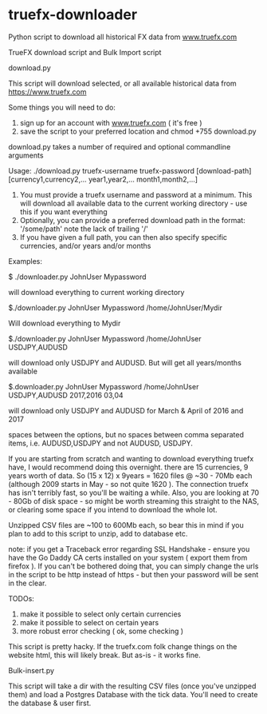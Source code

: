 # truefx-downloader
Python script to download all historical FX data from www.truefx.com

 TrueFX download script and
 Bulk Import script

download.py

This script will download selected, or all available historical data from https://www.truefx.com

Some things you will need to do:
1. sign up for an account with www.truefx.com ( it's free )
2. save the script to your preferred location and chmod +755 download.py

download.py takes a number of required and optional commandline arguments

Usage: ./download.py truefx-username truefx-password [download-path] [currency1,currency2,... year1,year2,... month1,month2,...]

1. You must provide a truefx username and password at a minimum. This will download all available data to the current working directory - use this if you want everything
2. Optionally, you can provide a preferred download path in the format: '/some/path' note the lack of trailing '/'
3. If you have given a full path, you can then also specify specific currencies, and/or years and/or months

Examples:

$ ./downloader.py JohnUser Mypassword

will download everything to current working directory


$./downloader.py JohnUser Mypassword /home/JohnUser/Mydir

Will download everything to Mydir


$./downloader.py JohnUser Mypassword /home/JohnUser USDJPY,AUDUSD

will download only USDJPY and AUDUSD. But will get all years/months available


$.downloader.py JohnUser Mypassword /home/JohnUser USDJPY,AUDUSD 2017,2016 03,04

will download only USDJPY and AUDUSD for March & April of 2016 and 2017

spaces between the options, but no spaces between comma separated items, i.e. AUDUSD,USDJPY and not AUDUSD, USDJPY.

If you are starting from scratch and wanting to download everything truefx have, I would recommend doing this overnight. there are 15 currencies, 9 years worth of data. So (15 x 12) x 9years = 1620 files @ ~30 - 70Mb each (although 2009 starts in May - so not quite 1620 ). The connection truefx has isn't terribly fast, so you'll be waiting a while. Also, you are looking at 70 - 80Gb of disk space - so might be worth streaming this straight to the NAS, or clearing some space if you intend to download the whole lot.

Unzipped CSV files are ~100 to 600Mb each, so bear this in mind if you plan to add to this script to unzip, add to database etc. 

note: if you get a Traceback error regarding SSL Handshake - ensure you have the Go Daddy CA certs installed on your system ( export them from firefox ). If you can't be bothered doing that, you can simply change the urls in the script to be http instead of https - but then your password will be sent in the clear.

TODOs:
1. make it possible to select only certain currencies
2. make it possible to select on certain years
3. more robust error checking ( ok, some checking )

This script is pretty hacky. If the truefx.com folk change things on the website html, this will likely break. But as-is - it works fine.

Bulk-insert.py

This script will take a dir with the resulting CSV files (once you've unzipped them) and load a Postgres Database with the tick data. 
You'll need to create the database & user first.

